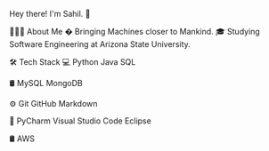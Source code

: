 Hey there! I'm Sahil. 👋

👨🏻‍💻  About Me
�  Bringing Machines closer to Mankind.
🎓   Studying Software Engineering at Arizona State University.

🛠  Tech Stack
💻   Python Java SQL


🛢   MySQL MongoDB

⚙️   Git GitHub Markdown

🔧   PyCharm Visual Studio Code Eclipse

🛢   AWS
